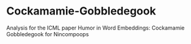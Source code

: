# Cockamamie-Gobbledegook
Analysis for the ICML paper Humor in Word Embeddings: Cockamamie Gobbledegook for Nincompoops
